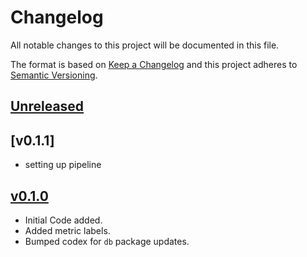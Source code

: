# Changelog
All notable changes to this project will be documented in this file.

The format is based on [Keep a Changelog](http://keepachangelog.com/en/1.0.0/)
and this project adheres to [Semantic Versioning](http://semver.org/spec/v2.0.0.html).

## [Unreleased]

## [v0.1.1]
- setting up pipeline



## [v0.1.0]
- Initial Code added.
- Added metric labels.
- Bumped codex for `db` package updates.

[Unreleased]: https://github.com/Comcast/codex-heimdall/compare/0.1.0...HEAD
[v0.1.0]: https://github.com/Comcast/codex/compare/0.0.0...v0.1.0
